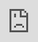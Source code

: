 <iframe src="https://countingdownto.com/w4/RHQviPBZ" frameborder="0" style="position:fixed;left:0;top:0;margin:0!important;width:100%;height:100%;z-index:1;background-color:#000000;"></iframe>
